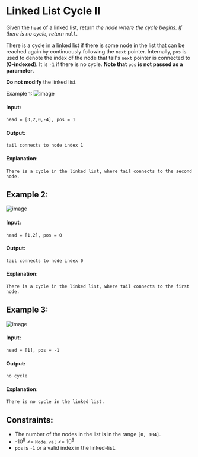 # Linked List Cycle II

Given the `head` of a linked list, return *the node where the cycle begins. If there is no cycle, return* `null`.

There is a cycle in a linked list if there is some node in the list that can be reached again by continuously following the `next` pointer. Internally, `pos` is used to denote the index of the node that tail's `next` pointer is connected to (**0-indexed**). It is `-1` if there is no cycle. **Note that** `pos` **is not passed as a parameter**.

**Do not modify** the linked list.

 

Example 1:
![image](https://user-images.githubusercontent.com/24850908/150195281-c942ac36-e1d5-4b6c-8e74-72e005527454.png)

#### Input: 

`head = [3,2,0,-4], pos = 1`

#### Output: 

`tail connects to node index 1`

#### Explanation: 

`There is a cycle in the linked list, where tail connects to the second node.`



## Example 2:
![image](https://user-images.githubusercontent.com/24850908/150195375-350c95ba-5cc5-482d-8070-e301714efd4b.png)

#### Input: 

`head = [1,2], pos = 0`

#### Output: 

`tail connects to node index 0`

#### Explanation: 

`There is a cycle in the linked list, where tail connects to the first node.`



## Example 3:
![image](https://user-images.githubusercontent.com/24850908/150195464-6f7ffd0f-2880-4f8c-ba94-1b19f49ca51f.png)

#### Input: 

`head = [1], pos = -1`

#### Output: 

`no cycle`

#### Explanation: 

`There is no cycle in the linked list.`

 

## Constraints:
- The number of the nodes in the list is in the range `[0, 104]`.
- -10<sup>5</sup> <= `Node.val` <= 10<sup>5</sup>
- `pos` is `-1` or a valid index in the linked-list.

